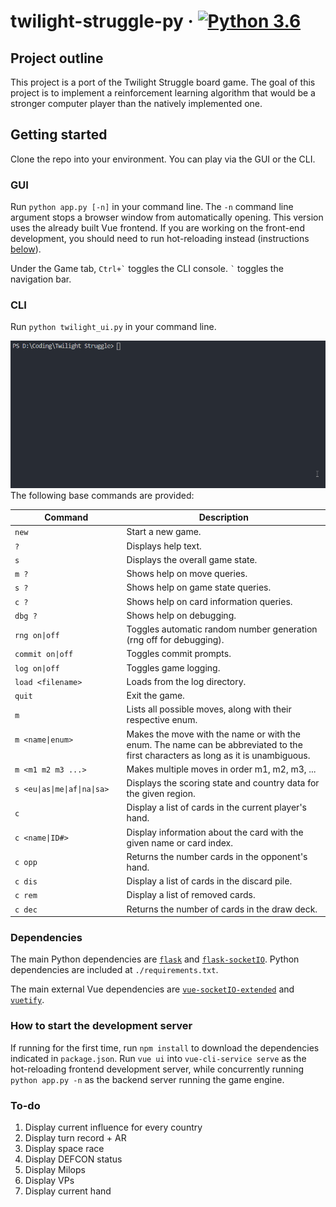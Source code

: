# twilight-struggle-py &middot; [![Python 3.6](https://img.shields.io/badge/python-3.6+-blue.svg)](https://www.python.org/downloads/release/python-360/)

## Project outline

This project is a port of the Twilight Struggle board game. The goal of this project is to implement a reinforcement learning algorithm that would be a stronger computer player than the natively implemented one.

## Getting started

Clone the repo into your environment. You can play via the GUI or the CLI.

### GUI

Run `python app.py [-n]` in your command line. The `-n` command line argument stops a browser window from automatically opening. This version uses the already built Vue frontend. If you are working on the front-end development, you should need to run hot-reloading instead (instructions [below](https://github.com/glowsplint/twilight-struggle-py/tree/gui#how-to-start-the-development-server)).

Under the Game tab, `` Ctrl+` `` toggles the CLI console. `` ` `` toggles the navigation bar.

### CLI

Run `python twilight_ui.py` in your command line.

<img src='assets/showcase.gif' width='600' alt='Command line interface'>
The following base commands are provided:

| Command                           | Description                                                                                                                      |
| --------------------------------- | -------------------------------------------------------------------------------------------------------------------------------- |
| `new`                             | Start a new game.                                                                                                                |
| `?`                               | Displays help text.                                                                                                              |
| `s`                               | Displays the overall game state.                                                                                                 |
| `m ?`                             | Shows help on move queries.                                                                                                      |
| `s ?`                             | Shows help on game state queries.                                                                                                |
| `c ?`                             | Shows help on card information queries.                                                                                          |
| `dbg ?`                           | Shows help on debugging.                                                                                                         |
| `rng on\|off`                     | Toggles automatic random number generation (rng off for debugging).                                                              |
| `commit on\|off`                  | Toggles commit prompts.                                                                                                          |
| `log on\|off`                     | Toggles game logging.                                                                                                            |
| `load <filename>`                 | Loads <filename> from the log directory.                                                                                         |
| `quit`                            | Exit the game.                                                                                                                   |
| `m`                               | Lists all possible moves, along with their respective enum.                                                                      |
| `m <name\|enum>` <img width=140/> | Makes the move with the name or with the enum. The name can be abbreviated to the first characters as long as it is unambiguous. |
| `m <m1 m2 m3 ...>`                | Makes multiple moves in order m1, m2, m3, ...                                                                                    |
| `s <eu\|as\|me\|af\|na\|sa>`      | Displays the scoring state and country data for the given region.                                                                |
| `c`                               | Display a list of cards in the current player's hand.                                                                            |
| `c <name\|ID#>`                   | Display information about the card with the given name or card index.                                                            |
| `c opp`                           | Returns the number cards in the opponent's hand.                                                                                 |
| `c dis`                           | Display a list of cards in the discard pile.                                                                                     |
| `c rem`                           | Display a list of removed cards.                                                                                                 |
| `c dec`                           | Returns the number of cards in the draw deck.                                                                                    |

### Dependencies

The main Python dependencies are [`flask`](https://github.com/pallets/flask) and [`flask-socketIO`](https://github.com/miguelgrinberg/Flask-SocketIO). Python dependencies are included at `./requirements.txt`.

The main external Vue dependencies are [`vue-socketIO-extended`](https://github.com/probil/vue-socket.io-extended/) and [`vuetify`](https://github.com/vuetifyjs/vuetify).

### How to start the development server

If running for the first time, run `npm install` to download the dependencies indicated in `package.json`.
Run `vue ui` into `vue-cli-service serve` as the hot-reloading frontend development server, while concurrently running `python app.py -n` as the backend server running the game engine.

### To-do

1. Display current influence for every country
2. Display turn record + AR
3. Display space race
4. Display DEFCON status
5. Display Milops
6. Display VPs
7. Display current hand

